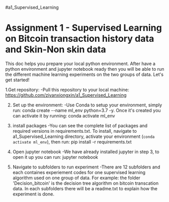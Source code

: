 #a1_Supervised_Learning
# Assignment 1 - Supervised Learning on Bitcoin transaction history data and Skin-Non skin data

This doc helps you prepare your local python environment. After have a python environment and jupyter notebook ready then you will be able to run the different machine learning experiments on the two groups of data. Let's get started! 

1.Get repository: 
-Pull this repository to your local machine: https://github.com/ziyanxiongxin/a1_Supervised_Learning

2. Set up the environment:
-Use Conda to setup your environment, simply run: conda create --name ml_env python=3.7 -y. Once it's created you can activate it by running: conda activate ml_env
3. install packages
-You can see the complete list of packages and required versions in requirements.txt. To install, navigate to a1_Supervised_Learning directory, activate your environment (`conda activate ml_env`), then run: pip install -r requirements.txt

4. Open jupyter notebook
-We have already installed jupyter in step 3, to open it up you can run: jupyter notebook

5. Navigate to subfolders to run experiment
-There are 12 subfolders and each containes experiement codes for one supervised learning algorithm used on one group of data.
For example: the folder 'Decision_bitcoin' is the decision tree algorithm on bitcoin transcation data. In each subfolders there will be a readme.txt to explain how the experiment is done.
 



